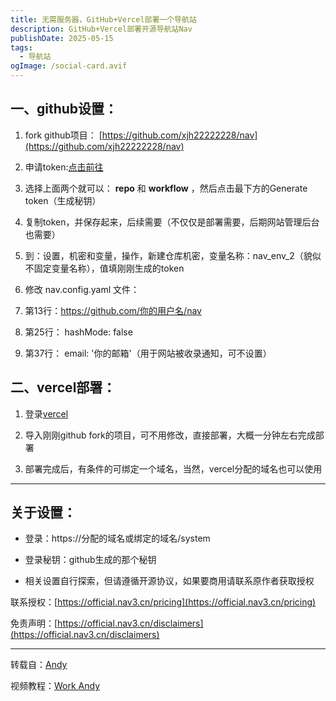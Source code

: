 ```yaml
---
title: 无需服务器，GitHub+Vercel部署一个导航站
description: GitHub+Vercel部署开源导航站Nav
publishDate: 2025-05-15
tags:
  - 导航站
ogImage: /social-card.avif
---
```

## 一、github设置：

1. fork github项目：
[https://github.com/xjh22222228/nav](https://github.com/xjh22222228/nav)

2. 申请token:[点击前往](https://github.com/settings/tokens/new)

3. 选择上面两个就可以： **repo** 和 **workflow** ，然后点击最下方的Generate token（生成秘钥）

4. 复制token，并保存起来，后续需要（不仅仅是部署需要，后期网站管理后台也需要）

5. 到：设置，机密和变量，操作，新建仓库机密，变量名称：nav_env_2（貌似不固定变量名称），值填刚刚生成的token

6. 修改 nav.config.yaml 文件：

7. 第13行：https://github.com/你的用户名/nav

8. 第25行：
hashMode: false

9. 第37行：
email: '你的邮箱'（用于网站被收录通知，可不设置）

## 二、vercel部署：

1. 登录[vercel](https://vercel.com/)

2. 导入刚刚github fork的项目，可不用修改，直接部署，大概一分钟左右完成部署

3. 部署完成后，有条件的可绑定一个域名，当然，vercel分配的域名也可以使用

---

## 关于设置：

- 登录：https://分配的域名或绑定的域名/system

- 登录秘钥：github生成的那个秘钥

- 相关设置自行探索，但请遵循开源协议，如果要商用请联系原作者获取授权

联系授权：[https://official.nav3.cn/pricing](https://official.nav3.cn/pricing)

免责声明：[https://official.nav3.cn/disclaimers](https://official.nav3.cn/disclaimers)


---
转载自：[Andy](https://andytreasurebox.blogspot.com/2025/04/20250navgithubvercel.html)

视频教程：[Work Andy](https://www.youtube.com/watch?v=QhJoov-BLOM)



